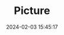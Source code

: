 ---
weight: 1
images:
- /images/edited/310.jpeg
title: Picture
date: 2024-02-03 15:45:17
tags: [luminarneo,work,ilce7m3]
---